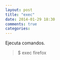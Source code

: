 ```yaml
---
layout: post
title: "exec"
date: 2014-01-29 18:30
comments: true
categories: 
---
```

Ejecuta comandos.

>$ exec firefox 

